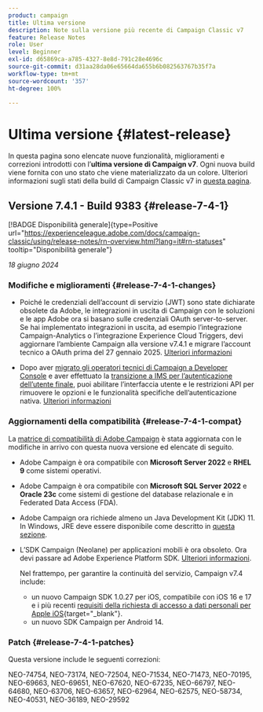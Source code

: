 ```yaml
---
product: campaign
title: Ultima versione
description: Note sulla versione più recente di Campaign Classic v7
feature: Release Notes
role: User
level: Beginner
exl-id: d65869ca-a785-4327-8e8d-791c28e4696c
source-git-commit: d31aa28da06e65664da655b6b082563767b35f7a
workflow-type: tm+mt
source-wordcount: '357'
ht-degree: 100%

---
```


# Ultima versione {#latest-release}

In questa pagina sono elencate nuove funzionalità, miglioramenti e correzioni introdotti con l’**ultima versione di Campaign v7**. Ogni nuova build viene fornita con uno stato che viene materializzato da un colore. Ulteriori informazioni sugli stati della build di Campaign Classic v7 in [questa pagina](rn-overview.md).

## Versione 7.4.1 - Build 9383 {#release-7-4-1}

[!BADGE Disponibilità generale]{type=Positive url="https://experienceleague.adobe.com/docs/campaign-classic/using/release-notes/rn-overview.html?lang=it#rn-statuses" tooltip="Disponibilità generale"}

_18 giugno 2024_

### Modifiche e miglioramenti {#release-7-4-1-changes}

* Poiché le credenziali dell’account di servizio (JWT) sono state dichiarate obsolete da Adobe, le integrazioni in uscita di Campaign con le soluzioni e le app Adobe ora si basano sulle credenziali OAuth server-to-server. Se hai implementato integrazioni in uscita, ad esempio l’integrazione Campaign-Analytics o l’integrazione Experience Cloud Triggers, devi aggiornare l’ambiente Campaign alla versione v7.4.1 e migrare l’account tecnico a OAuth prima del 27 gennaio 2025. [Ulteriori informazioni](../../integrations/using/oauth-technical-account.md)

* Dopo aver [migrato gli operatori tecnici di Campaign a Developer Console](../../technotes/using/ims-migration.md) e aver effettuato la [transizione a IMS per l’autenticazione dell’utente finale](../../technotes/using/migrate-users-to-ims.md), puoi abilitare l’interfaccia utente e le restrizioni API per rimuovere le opzioni e le funzionalità specifiche dell’autenticazione nativa. [Ulteriori informazioni](../../technotes/using/impact-ims-migration.md)



### Aggiornamenti della compatibilità {#release-7-4-1-compat}

La [matrice di compatibilità di Adobe Campaign](compatibility-matrix.md) è stata aggiornata con le modifiche in arrivo con questa nuova versione ed elencate di seguito.

* Adobe Campaign è ora compatibile con **Microsoft Server 2022** e **RHEL 9** come sistemi operativi.

* Adobe Campaign è ora compatibile con **Microsoft SQL Server 2022** e **Oracle 23c** come sistemi di gestione del database relazionale e in Federated Data Access (FDA).

* Adobe Campaign ora richiede almeno un Java Development Kit (JDK) 11. In Windows, JRE deve essere disponibile come descritto in [questa sezione](../../installation/using/application-server.md#jdk).

* L’SDK Campaign (Neolane) per applicazioni mobili è ora obsoleto. Ora devi passare ad Adobe Experience Platform SDK. [Ulteriori informazioni](deprecated-features.md).

  Nel frattempo, per garantire la continuità del servizio, Campaign v7.4 include:

   * un nuovo Campaign SDK 1.0.27 per iOS, compatibile con iOS 16 e 17 e i più recenti [requisiti della richiesta di accesso a dati personali per Apple iOS](https://developer.apple.com/news/?id=r1henawx){target="_blank"}.
   * un nuovo SDK Campaign per Android 14.


### Patch {#release-7-4-1-patches}

Questa versione include le seguenti correzioni:

NEO-74754, NEO-73174, NEO-72504, NEO-71534, NEO-71473, NEO-70195, NEO-69663, NEO-69651, NEO-67620, NEO-67235, NEO-66797, NEO-64680, NEO-63706, NEO-63657, NEO-62964, NEO-62575, NEO-58734, NEO-40531, NEO-36189, NEO-29592

